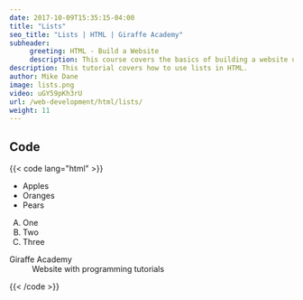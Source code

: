 ```yaml
---
date: 2017-10-09T15:35:15-04:00
title: "Lists"
seo_title: "Lists | HTML | Giraffe Academy"
subheader:
     greeting: HTML - Build a Website
     description: This course covers the basics of building a website using HTML. Work your way through the videos and we'll teach you everything you need to know to create a basic website!
description: This tutorial covers how to use lists in HTML.
author: Mike Dane
image: lists.png
video: uGY59pKh3rU
url: /web-development/html/lists/
weight: 11
---
```


## Code

{{< code lang="html" >}}
<ul>
     <li>Apples</li>
     <li>Oranges</li>
     <li>Pears</li>
</ul>

<ol type="A">
     <li>One</li>
     <li>Two</li>
     <li>Three</li>
</ol>

<dl>
     <dt>Giraffe Academy</dt>
     <dd>Website with programming tutorials</dd>
</dl>
{{< /code >}}